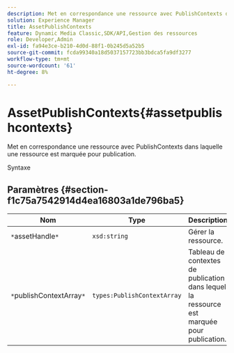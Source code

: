 ```yaml
---
description: Met en correspondance une ressource avec PublishContexts dans laquelle une ressource est marquée pour publication.
solution: Experience Manager
title: AssetPublishContexts
feature: Dynamic Media Classic,SDK/API,Gestion des ressources
role: Developer,Admin
exl-id: fa94e3ce-b210-4d0d-88f1-0b245d5a52b5
source-git-commit: fcda99340a18d5037157723bb3bdca5fa9df3277
workflow-type: tm+mt
source-wordcount: '61'
ht-degree: 8%

---
```


# AssetPublishContexts{#assetpublishcontexts}

Met en correspondance une ressource avec PublishContexts dans laquelle une ressource est marquée pour publication.

Syntaxe

## Paramètres {#section-f1c75a7542914d4ea16803a1de796ba5}

| Nom | Type | Description |
|---|---|---|
| `*`assetHandle`*` | `xsd:string` | Gérer la ressource. |
| `*`publishContextArray`*` | `types:PublishContextArray` | Tableau de contextes de publication dans lequel la ressource est marquée pour publication. |
